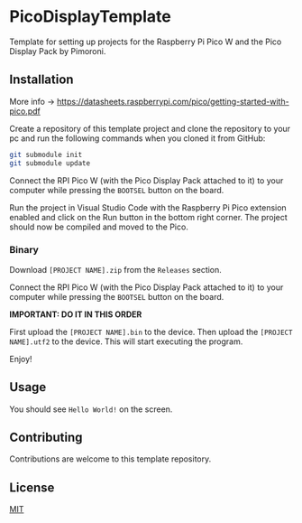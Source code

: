 # PicoDisplayTemplate

Template for setting up projects for the Raspberry Pi Pico W and the Pico Display Pack by Pimoroni.

## Installation

More info -> https://datasheets.raspberrypi.com/pico/getting-started-with-pico.pdf

Create a repository of this template project and clone the repository to your pc and run the following commands when you cloned it from GitHub:

```bash
git submodule init
git submodule update
```

Connect the RPI Pico W (with the Pico Display Pack attached to it) to your computer while pressing the `BOOTSEL` button on the board.

Run the project in Visual Studio Code with the Raspberry Pi Pico extension enabled and click on the Run button in the bottom right corner. The project should now be compiled and moved to the Pico.

### Binary

Download `[PROJECT NAME].zip` from the `Releases` section.

Connect the RPI Pico W (with the Pico Display Pack attached to it) to your computer while pressing the `BOOTSEL` button on the board.

**IMPORTANT: DO IT IN THIS ORDER**

First upload the `[PROJECT NAME].bin` to the device.
Then upload the `[PROJECT NAME].utf2` to the device. This will start executing the program.

Enjoy!

## Usage

You should see `Hello World!` on the screen.

## Contributing

Contributions are welcome to this template repository.

## License

[MIT](https://choosealicense.com/licenses/mit/)